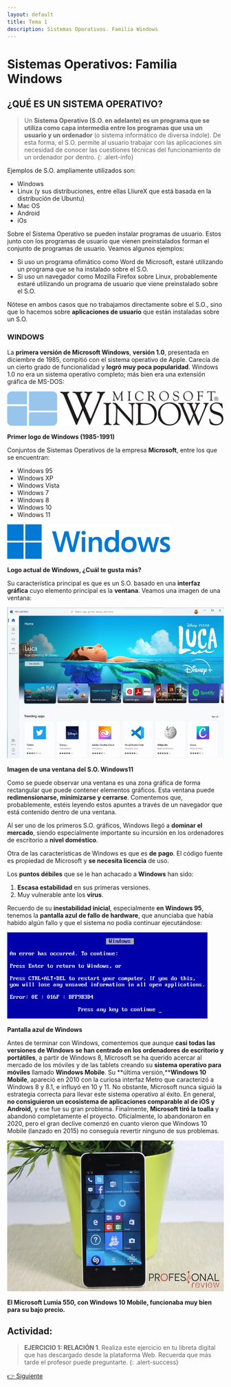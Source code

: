```yaml
---
layout: default
title: Tema 1
description: Sistemas Operativos. Familia Windows
---
```


# Sistemas Operativos: Familia Windows

## ¿QUÉ ES UN SISTEMA OPERATIVO?

> Un **Sistema Operativo (S.O. en adelante) es un programa que se utiliza como capa intermedia entre los programas que usa un usuario y un ordenador** (o sistema informático de diversa índole). De esta forma, el S.O. permite al usuario trabajar con las aplicaciones sin necesidad de conocer las cuestiones técnicas del funcionamiento de un ordenador por dentro. 
{: .alert-info}

Ejemplos de S.O. ampliamente utilizados son:

* Windows
* Linux (y sus distribuciones, entre ellas LliureX que está basada en la distribución de Ubuntu)
* Mac OS
* Android
* iOs

Sobre el Sistema Operativo se pueden instalar programas de usuario. Estos junto con los programas de usuario que vienen preinstalados forman el conjunto de programas de usuario. Veamos algunos ejemplos:


* Si uso un programa ofimático como Word de Microsoft, estaré utilizando un programa que se ha instalado sobre el S.O.
* Si uso un navegador como Mozilla Firefox sobre Linux, probablemente estaré utilizando un programa de usuario que viene preinstalado sobre el S.O.


Nótese en ambos casos que no trabajamos directamente sobre el S.O., sino que lo hacemos sobre **aplicaciones de usuario** que están instaladas sobre un S.O.

### WINDOWS

La **primera versión de Microsoft Windows**, **versión 1.0**, presentada en diciembre de 1985, compitió con el sistema operativo de Apple. Carecía de un cierto grado de funcionalidad y **logró muy poca popularidad**. Windows 1.0 no era un sistema operativo completo; más bien era una extensión gráfica de MS-DOS:


<img src="./images/Primer_logo_de_Windows.png" alt="Primer logo Windows" height="80"/>

**Primer logo de Windows (1985-1991)**

Conjuntos de Sistemas Operativos de la empresa **Microsoft**, entre los que se encuentran:

* Windows 95
* Windows XP
* Windows Vista
* Windows 7
* Windows 8
* Windows 10
* Windows 11

<img src="./images/Logo_Windows_Actual.png" alt="Primer logo Windows" height="80"/>

**Logo actual de Windows, ¿Cuál te gusta más?**

Su característica principal es que es un S.O. basado en una **interfaz gráfica** cuyo elemento principal es la **ventana**. Veamos una imagen de una ventana:

<img src="./images/Imagen_de_ventana_Windows11.jpg" alt="Primer logo Windows" height="350"/>

**Imagen de una ventana del S.O. Windows11**

Como se puede observar una ventana es una zona gráfica de forma rectangular que puede contener elementos gráficos. Esta ventana puede **redimensionarse, minimizarse y cerrarse**. Comentemos que, probablemente, estéis leyendo estos apuntes a través de un navegador que está contenido dentro de una ventana.

Al ser uno de los primeros S.O. gráficos, Windows llegó a **dominar el mercado**, siendo especialmente importante su incursión en los ordenadores de escritorio a **nivel doméstico**.

Otra de las características de Windows es que es **de** **pago**. El código fuente es propiedad de Microsoft y **se necesita licencia** de uso.

Los **puntos débiles** que se le han achacado a **Windows** han sido:

1. **Escasa estabilidad** en sus primeras versiones.
2. Muy vulnerable ante los **virus**.

Recuerdo de su **inestabilidad inicial**, especialmente **en Windows 95**, tenemos la **pantalla azul de fallo de hardware**, que anunciaba que había habido algún fallo y que el sistema no podía continuar ejecutándose:

<img src="./images/Windows_9X_BSOD.jpg" alt="Primer logo Windows" height="200"/>

**Pantalla azul de Windows**

Antes de terminar con Windows, comentemos que aunque **casi todas las versiones de Windows se han centrado en los ordenadores de escritorio y portátiles**, a partir de Windows 8, Microsoft se ha querido acercar al mercado de los móviles y de las tablets creando su **sistema operativo para móviles** llamado **Windows Mobile**. Su **última versión,****Windows 10 Mobile**, apareció en 2010 con la curiosa interfaz Metro que caracterizó a Windows 8 y 8.1, e influyó en 10 y 11. No obstante, Microsoft nunca siguió la estrategia correcta para llevar este sistema operativo al éxito. En general, **no consiguieron un ecosistema de aplicaciones comparable al de iOS y Android,** y ese fue su gran problema. Finalmente, **Microsoft tiró la toalla** y abandonó completamente el proyecto. Oficialmente, lo abandonaron en 2020, pero el gran declive comenzó en cuanto vieron que Windows 10 Mobile (lanzado en 2015) no conseguía revertir ninguno de sus problemas.

<img src="./images/Windows_10_Mobile.jpg" alt="Primer logo Windows" height="350"/>

**El Microsoft Lumia 550, con Windows 10 Mobile, funcionaba muy bien para su bajo precio.**

## Actividad:

> **EJERCICIO 1: RELACIÓN 1**. Realiza este ejercicio en tu libreta digital que has descargado desde la plataforma Web. Recuerda que más tarde el profesor puede preguntarte.
{: .alert-success}

[👉 Siguiente](./sistemas_operativos_linux_y_sus_distribuciones)